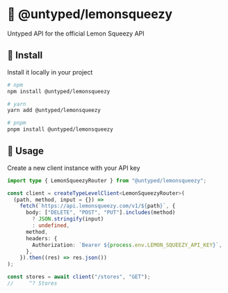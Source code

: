 # 🍋 @untyped/lemonsqueezy

Untyped API for the official Lemon Squeezy API

## 🚀 Install

Install it locally in your project

```bash
# npm
npm install @untyped/lemonsqueezy

# yarn
yarn add @untyped/lemonsqueezy

# pnpm
pnpm install @untyped/lemonsqueezy
```

## 🦄 Usage

Create a new client instance with your API key

```typescript
import type { LemonSqueezyRouter } from "@untyped/lemonsqueezy";

const client = createTypeLevelClient<LemonSqueezyRouter>(
  (path, method, input = {}) =>
    fetch(`https://api.lemonsqueezy.com/v1/${path}`, {
      body: ["DELETE", "POST", "PUT"].includes(method)
        ? JSON.stringify(input)
        : undefined,
      method,
      headers: {
        Authorization: `Bearer ${process.env.LEMON_SQUEEZY_API_KEY}`,
      },
    }).then((res) => res.json())
);

const stores = await client("/stores", "GET");
//     ^? Stores
```
